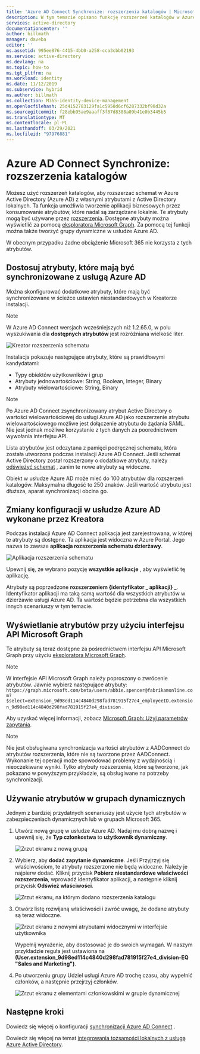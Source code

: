 ```yaml
---
title: 'Azure AD Connect Synchronize: rozszerzenia katalogów | Microsoft Docs'
description: W tym temacie opisano funkcję rozszerzeń katalogów w Azure AD Connect.
services: active-directory
documentationcenter: ''
author: billmath
manager: daveba
editor: ''
ms.assetid: 995ee876-4415-4bb0-a258-cca3cbb02193
ms.service: active-directory
ms.devlang: na
ms.topic: how-to
ms.tgt_pltfrm: na
ms.workload: identity
ms.date: 11/12/2019
ms.subservice: hybrid
ms.author: billmath
ms.collection: M365-identity-device-management
ms.openlocfilehash: 25d4152783129fa1c5950d6cf6287332bf90d32a
ms.sourcegitcommit: f28ebb95ae9aaaff3f87d8388a09b41e0b3445b5
ms.translationtype: MT
ms.contentlocale: pl-PL
ms.lasthandoff: 03/29/2021
ms.locfileid: "97976881"
---
```

# <a name="azure-ad-connect-sync-directory-extensions"></a>Azure AD Connect Synchronize: rozszerzenia katalogów
Możesz użyć rozszerzeń katalogów, aby rozszerzać schemat w Azure Active Directory (Azure AD) z własnymi atrybutami z Active Directory lokalnych. Ta funkcja umożliwia tworzenie aplikacji biznesowych przez konsumowanie atrybutów, które nadal są zarządzane lokalnie. Te atrybuty mogą być używane przez [rozszerzenia](/graph/extensibility-overview
). Dostępne atrybuty można wyświetlić za pomocą [eksploratora Microsoft Graph](https://developer.microsoft.com/graph/graph-explorer). Za pomocą tej funkcji można także tworzyć grupy dynamiczne w usłudze Azure AD.

W obecnym przypadku żadne obciążenie Microsoft 365 nie korzysta z tych atrybutów.

## <a name="customize-which-attributes-to-synchronize-with-azure-ad"></a>Dostosuj atrybuty, które mają być synchronizowane z usługą Azure AD

Można skonfigurować dodatkowe atrybuty, które mają być synchronizowane w ścieżce ustawień niestandardowych w Kreatorze instalacji.

> [!NOTE]
> W Azure AD Connect wersjach wcześniejszych niż 1.2.65.0, w polu wyszukiwania dla **dostępnych atrybutów** jest rozróżniana wielkość liter.

![Kreator rozszerzenia schematu](./media/how-to-connect-sync-feature-directory-extensions/extension2.png)  

Instalacja pokazuje następujące atrybuty, które są prawidłowymi kandydatami:

* Typy obiektów użytkowników i grup
* Atrybuty jednowartościowe: String, Boolean, Integer, Binary
* Atrybuty wielowartościowe: String, Binary


>[!NOTE]
> Po Azure AD Connect zsynchronizowany atrybut Active Directory o wartości wielowartościowej do usługi Azure AD jako rozszerzenie atrybutu wielowartościowego możliwe jest dołączenie atrybutu do żądania SAML. Nie jest jednak możliwe korzystanie z tych danych za poorednictwem wywołania interfejsu API.

Lista atrybutów jest odczytana z pamięci podręcznej schematu, która została utworzona podczas instalacji Azure AD Connect. Jeśli schemat Active Directory został rozszerzony o dodatkowe atrybuty, należy [odświeżyć schemat](how-to-connect-installation-wizard.md#refresh-directory-schema) , zanim te nowe atrybuty są widoczne.

Obiekt w usłudze Azure AD może mieć do 100 atrybutów dla rozszerzeń katalogów. Maksymalna długość to 250 znaków. Jeśli wartość atrybutu jest dłuższa, aparat synchronizacji obcina go.

## <a name="configuration-changes-in-azure-ad-made-by-the-wizard"></a>Zmiany konfiguracji w usłudze Azure AD wykonane przez Kreatora

Podczas instalacji Azure AD Connect aplikacja jest zarejestrowana, w której te atrybuty są dostępne. Ta aplikacja jest widoczna w Azure Portal. Jego nazwa to zawsze **aplikacja rozszerzenia schematu dzierżawy**.

![Aplikacja rozszerzenia schematu](./media/how-to-connect-sync-feature-directory-extensions/extension3new.png)

Upewnij się, że wybrano pozycję **wszystkie aplikacje** , aby wyświetlić tę aplikację.

Atrybuty są poprzedzone **rozszerzeniem {identyfikator \_ aplikacji} \_**. Identyfikator aplikacji ma taką samą wartość dla wszystkich atrybutów w dzierżawie usługi Azure AD. Ta wartość będzie potrzebna dla wszystkich innych scenariuszy w tym temacie.

## <a name="viewing-attributes-using-the-microsoft-graph-api"></a>Wyświetlanie atrybutów przy użyciu interfejsu API Microsoft Graph

Te atrybuty są teraz dostępne za pośrednictwem interfejsu API Microsoft Graph przy użyciu [eksploratora Microsoft Graph](https://developer.microsoft.com/graph/graph-explorer#).

>[!NOTE]
> W interfejsie API Microsoft Graph należy poproszony o zwrócenie atrybutów. Jawnie wybierz następujące atrybuty: `https://graph.microsoft.com/beta/users/abbie.spencer@fabrikamonline.com?$select=extension_9d98ed114c4840d298fad781915f27e4_employeeID,extension_9d98ed114c4840d298fad781915f27e4_division` .
>
> Aby uzyskać więcej informacji, zobacz [Microsoft Graph: Użyj parametrów zapytania](/graph/query-parameters#select-parameter).

>[!NOTE]
> Nie jest obsługiwana synchronizacja wartości atrybutów z AADConnect do atrybutów rozszerzenia, które nie są tworzone przez AADConnect. Wykonanie tej operacji może spowodować problemy z wydajnością i nieoczekiwane wyniki. Tylko atrybuty rozszerzenia, które są tworzone, jak pokazano w powyższym przykładzie, są obsługiwane na potrzeby synchronizacji.

## <a name="use-the-attributes-in-dynamic-groups"></a>Używanie atrybutów w grupach dynamicznych

Jednym z bardziej przydatnych scenariuszy jest użycie tych atrybutów w zabezpieczeniach dynamicznych lub w grupach Microsoft 365.

1. Utwórz nową grupę w usłudze Azure AD. Nadaj mu dobrą nazwę i upewnij się, że **Typ członkostwa** to **użytkownik dynamiczny**.

   ![Zrzut ekranu z nową grupą](./media/how-to-connect-sync-feature-directory-extensions/dynamicgroup1.png)

2. Wybierz, aby **dodać zapytanie dynamiczne**. Jeśli Przyjrzyj się właściwościom, te atrybuty rozszerzone nie będą widoczne. Należy je najpierw dodać. Kliknij przycisk **Pobierz niestandardowe właściwości rozszerzenia**, wprowadź identyfikator aplikacji, a następnie kliknij przycisk **Odśwież właściwości**.

   ![Zrzut ekranu, na którym dodano rozszerzenia katalogu](./media/how-to-connect-sync-feature-directory-extensions/dynamicgroup2.png) 

3. Otwórz listę rozwijaną właściwości i zwróć uwagę, że dodane atrybuty są teraz widoczne.

   ![Zrzut ekranu z nowymi atrybutami widocznymi w interfejsie użytkownika](./media/how-to-connect-sync-feature-directory-extensions/dynamicgroup3.png)

   Wypełnij wyrażenie, aby dostosować je do swoich wymagań. W naszym przykładzie reguła jest ustawiona na **(User.extension_9d98ed114c4840d298fad781915f27e4_division-EQ "Sales and Marketing")**.

4. Po utworzeniu grupy Udziel usługi Azure AD trochę czasu, aby wypełnić członków, a następnie przejrzyj członków.

   ![Zrzut ekranu z elementami członkowskimi w grupie dynamicznej](./media/how-to-connect-sync-feature-directory-extensions/dynamicgroup4.png)  

## <a name="next-steps"></a>Następne kroki
Dowiedz się więcej o konfiguracji [synchronizacji Azure AD Connect](how-to-connect-sync-whatis.md) .

Dowiedz się więcej na temat [integrowania tożsamości lokalnych z usługą Azure Active Directory](whatis-hybrid-identity.md).
